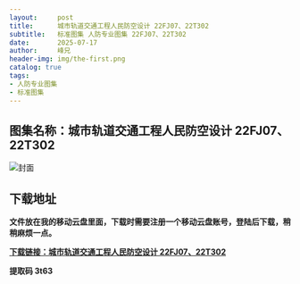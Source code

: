 ```yaml
---
layout:     post
title:      城市轨道交通工程人民防空设计 22FJ07、22T302
subtitle:   标准图集 人防专业图集 22FJ07、22T302
date:       2025-07-17
author:     峰兄
header-img: img/the-first.png
catalog: true
tags:
- 人防专业图集
- 标准图集
---
```

## 图集名称：城市轨道交通工程人民防空设计 22FJ07、22T302
![封面](https://pic1.imgdb.cn/item/687864c058cb8da5c8bc731a.jpg)


## 下载地址 ##
**文件放在我的移动云盘里面，下载时需要注册一个移动云盘账号，登陆后下载，稍稍麻烦一点。**  
  
[**下载链接：城市轨道交通工程人民防空设计 22FJ07、22T302**](https://caiyun.139.com/w/i/2oxwDS4pZUWym)


**提取码 3t63**

